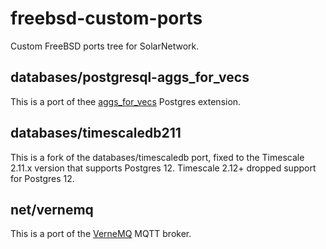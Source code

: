 # freebsd-custom-ports

Custom FreeBSD ports tree for SolarNetwork.

## databases/postgresql-aggs_for_vecs

This is a port of thee [aggs_for_vecs](https://github.com/pjungwir/aggs_for_vecs) Postgres
extension.

## databases/timescaledb211

This is a fork of the databases/timescaledb port, fixed to the Timescale 2.11.x version that
supports Postgres 12. Timescale 2.12+ dropped support for Postgres 12.

## net/vernemq

This is a port of the [VerneMQ](https://vernemq.com/) MQTT broker.
